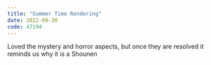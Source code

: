 ```yaml
---
title: "Summer Time Rendering"
date: 2022-09-30
code: 47194
---
```

Loved the mystery and horror aspects, but once they are resolved it reminds us why it is a Shounen